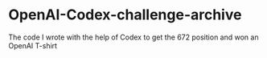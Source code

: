 # OpenAI-Codex-challenge-archive
The code I wrote with the help of Codex to get the 672 position and won an OpenAI T-shirt
